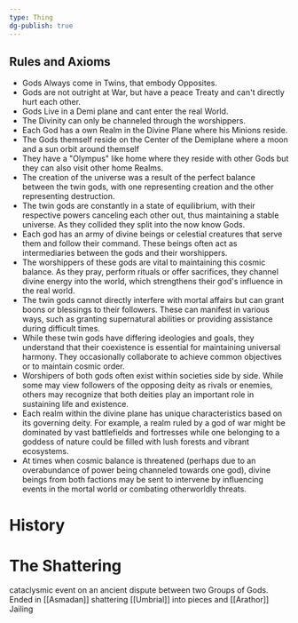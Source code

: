 ```yaml
---
type: Thing
dg-publish: true
---
```

## Rules and Axioms
- Gods Always come in Twins, that embody Opposites.
- Gods are not outright at War, but have a peace Treaty and can't directly hurt each other.
- Gods Live in a Demi plane and cant enter the real World.
- The Divinity can only be channeled through the worshippers.
- Each God has a own Realm in the Divine Plane where his Minions reside.
- The Gods themself reside on the Center of the Demiplane where a moon and a sun orbit around themself
- They have a "Olympus" like home where they reside with other Gods but they can also visit other  home Realms.
- The creation of the universe was a result of the perfect balance between the twin gods, with one representing creation and the other representing destruction.
- The twin gods are constantly in a state of equilibrium, with their respective powers canceling each other out, thus maintaining a stable universe. As they collided they split into the now know Gods.
- Each god has an army of divine beings or celestial creatures that serve them and follow their command. These beings often act as intermediaries between the gods and their worshippers.
- The worshippers of these gods are vital to maintaining this cosmic balance. As they pray, perform rituals or offer sacrifices, they channel divine energy into the world, which strengthens their god's influence in the real world.
- The twin gods cannot directly interfere with mortal affairs but can grant boons or blessings to their followers. These can manifest in various ways, such as granting supernatural abilities or providing assistance during difficult times.
- While these twin gods have differing ideologies and goals, they understand that their coexistence is essential for maintaining universal harmony. They occasionally collaborate to achieve common objectives or to maintain cosmic order.
- Worshipers of both gods often exist within societies side by side. While some may view followers of the opposing deity as rivals or enemies, others may recognize that both deities play an important role in sustaining life and existence.
- Each realm within the divine plane has unique characteristics based on its governing deity. For example, a realm ruled by a god of war might be dominated by vast battlefields and fortresses while one belonging to a goddess of nature could be filled with lush forests and vibrant ecosystems.
- At times when cosmic balance is threatened (perhaps due to an overabundance of power being channeled towards one god), divine beings from both factions may be sent to intervene by influencing events in the mortal world or combating otherworldly threats.

# History


# The Shattering
cataclysmic event on an ancient dispute between two Groups of Gods. Ended in [[Asmadan]] shattering [[Umbrial]] into pieces and [[Arathor]] Jailing